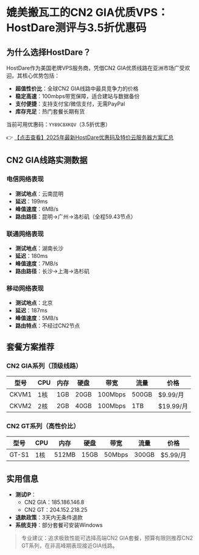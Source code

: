 # 媲美搬瓦工的CN2 GIA优质VPS：HostDare测评与3.5折优惠码

## 为什么选择HostDare？

HostDare作为美国老牌VPS服务商，凭借CN2 GIA优质线路在亚洲市场广受欢迎。其核心优势包括：

- **超值性价比**：全球CN2 GIA线路中最具竞争力的价格
- **稳定高速**：100mbps带宽保障，适合建站与数据备份
- **支付便捷**：支持支付宝/微信支付，无需PayPal
- **库存充足**：热门套餐长期有货

当前可用优惠码：`YY89C8XKQV`（3.5折优惠）

👉 [【点击查看】2025年最新HostDare优惠码及特价云服务器方案汇总](https://bit.ly/hostdare)

## CN2 GIA线路实测数据

### 电信网络表现
- **测试地点**：云南昆明
- **延迟**：199ms
- **峰值速度**：6MB/s
- **路由路径**：昆明→广州→洛杉矶（全程59.43节点）

### 联通网络表现
- **测试地点**：湖南长沙
- **延迟**：180ms
- **峰值速度**：7MB/s
- **路由路径**：长沙→上海→洛杉矶

### 移动网络表现
- **测试地点**：北京
- **延迟**：187ms
- **峰值速度**：5MB/s
- **路由特点**：不经过CN2节点

## 套餐方案推荐

### CN2 GIA系列（顶级线路）
| 型号 | CPU | 内存 | 硬盘 | 带宽 | 流量 | 价格 |
|------|-----|------|------|------|------|------|
| CKVM1 | 1核 | 1GB | 20GB | 100Mbps | 500GB | $9.99/月 |
| CKVM2 | 2核 | 2GB | 40GB | 100Mbps | 1TB | $19.99/月 |

### CN2 GT系列（高性价比）
| 型号 | CPU | 内存 | 硬盘 | 带宽 | 流量 | 价格 |
|------|-----|------|------|------|------|------|
| GT-S1 | 1核 | 512MB | 15GB | 50Mbps | 300GB | $5.99/月 |

## 实用信息
- **测试IP**：
  - CN2 GIA：185.186.146.8
  - CN2 GT：204.152.218.25
- **退款政策**：3天内无条件退款
- **系统支持**：部分套餐可安装Windows

> 专业建议：追求极致性能可选择高端CN2 GIA套餐，预算有限则推荐CN2 GT系列，在非高峰期表现接近GIA线路。